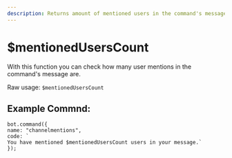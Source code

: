 ```yaml
---
description: Returns amount of mentioned users in the command's message.
---
```


# $mentionedUsersCount

With this function you can check how many user mentions in the command's message are.

Raw usage: `$mentionedUsersCount`

## Example Commnd:

```text
bot.command({
name: "channelmentions",
code: `
You have mentioned $mentionedUsersCount users in your message.`
});
```

